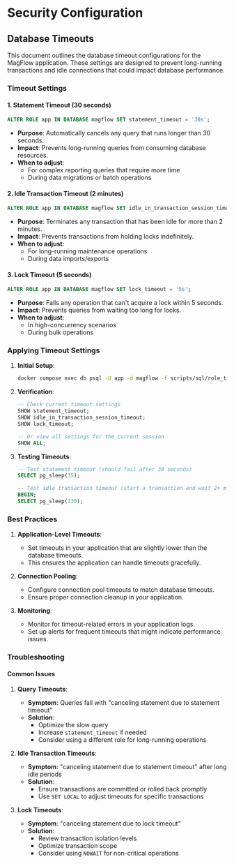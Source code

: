 # Security Configuration

## Database Timeouts

This document outlines the database timeout configurations for the MagFlow application. These settings are designed to prevent long-running transactions and idle connections that could impact database performance.

### Timeout Settings

#### 1. Statement Timeout (30 seconds)

```sql
ALTER ROLE app IN DATABASE magflow SET statement_timeout = '30s';
```

- **Purpose**: Automatically cancels any query that runs longer than 30 seconds.
- **Impact**: Prevents long-running queries from consuming database resources.
- **When to adjust**:
  - For complex reporting queries that require more time
  - During data migrations or batch operations

#### 2. Idle Transaction Timeout (2 minutes)

```sql
ALTER ROLE app IN DATABASE magflow SET idle_in_transaction_session_timeout = '120s';
```

- **Purpose**: Terminates any transaction that has been idle for more than 2 minutes.
- **Impact**: Prevents transactions from holding locks indefinitely.
- **When to adjust**:
  - For long-running maintenance operations
  - During data imports/exports

#### 3. Lock Timeout (5 seconds)

```sql
ALTER ROLE app IN DATABASE magflow SET lock_timeout = '5s';
```

- **Purpose**: Fails any operation that can't acquire a lock within 5 seconds.
- **Impact**: Prevents queries from waiting too long for locks.
- **When to adjust**:
  - In high-concurrency scenarios
  - During bulk operations

### Applying Timeout Settings

1. **Initial Setup**:

   ```bash
   docker compose exec db psql -U app -d magflow -f scripts/sql/role_timeouts.sql
   ```

1. **Verification**:

   ```sql
   -- Check current timeout settings
   SHOW statement_timeout;
   SHOW idle_in_transaction_session_timeout;
   SHOW lock_timeout;

   -- Or view all settings for the current session
   SHOW ALL;
   ```

1. **Testing Timeouts**:

   ```sql
   -- Test statement timeout (should fail after 30 seconds)
   SELECT pg_sleep(35);

   -- Test idle transaction timeout (start a transaction and wait 2+ minutes)
   BEGIN;
   SELECT pg_sleep(130);
   ```

### Best Practices

1. **Application-Level Timeouts**:

   - Set timeouts in your application that are slightly lower than the database timeouts.
   - This ensures the application can handle timeouts gracefully.

1. **Connection Pooling**:

   - Configure connection pool timeouts to match database timeouts.
   - Ensure proper connection cleanup in your application.

1. **Monitoring**:

   - Monitor for timeout-related errors in your application logs.
   - Set up alerts for frequent timeouts that might indicate performance issues.

### Troubleshooting

#### Common Issues

1. **Query Timeouts**:

   - **Symptom**: Queries fail with "canceling statement due to statement timeout"
   - **Solution**:
     - Optimize the slow query
     - Increase `statement_timeout` if needed
     - Consider using a different role for long-running operations

1. **Idle Transaction Timeouts**:

   - **Symptom**: "canceling statement due to statement timeout" after long idle periods
   - **Solution**:
     - Ensure transactions are committed or rolled back promptly
     - Use `SET LOCAL` to adjust timeouts for specific transactions

1. **Lock Timeouts**:

   - **Symptom**: "canceling statement due to lock timeout"
   - **Solution**:
     - Review transaction isolation levels
     - Optimize transaction scope
     - Consider using `NOWAIT` for non-critical operations
